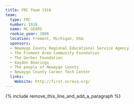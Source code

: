 ```yaml
---
title: FRC Team 1918
team:
  type: FRC
  number: 1918
  name: NC GEARS
  rookie_year: 2006
  location: Fremont, Michigan, USA
  sponsors:
  - Newaygo County Regional Educational Service Agency
  - The Fremont Area Community Foundation
  - The Gerber Foundation
  - Kaydon Bearings
  - The people of Newaygo County
  - Newaygo County Career Tech Center
  links:
    Website: http://first.ncresa.org/
---
```


{% include remove_this_line_and_add_a_paragraph %}